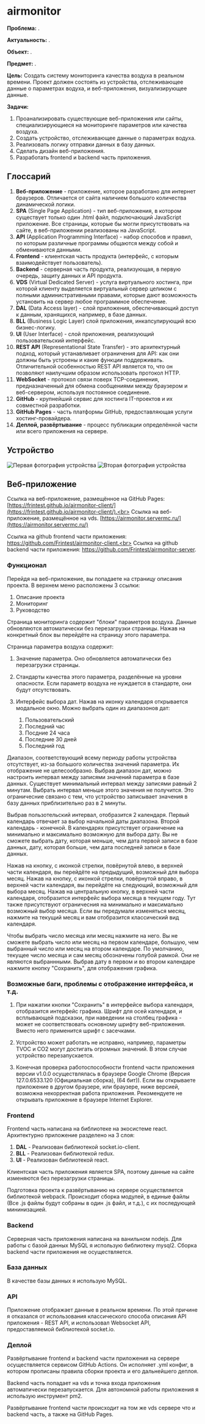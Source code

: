 # airmonitor

**Проблема:** .

**Актуальность:** .

**Объект:** .

**Предмет:** .

**Цель:** Создать систему мониторинга качества воздуха в реальном времени. Проект должен состоять из устройства, отслеживающее данные о параметрах водуха, и веб-приложения, визуализирующее данные.

**Задачи:**

1. Проанализировать существующие веб-приложения или сайты, специализирующиеся на мониторинге параметров или качества воздуха.
2. Создать устройство, отслеживающее данные о параметрах водуха.
3. Реализовать логику отправки данных в базу данных.
4. Сделать дизайн веб-приложения.
5. Разработать frontend и backend часть приложения.

## Глоссарий

1. **Веб-приложение** - приложение, которое разработано для интернет браузеров. Отличается от сайта наличием большого количества динамической логики.
2. **SPA** (Single Page Application) - тип веб-приложения, в котором существует только один .html файл, подключающий JavaScript приложение. Все страницы, которые бы могли присутствовать на сайте, в веб-приложении реализованы на JavaScript.
3. **API** (Application Programming Interface) - набор способов и правил, по которым различные программы общаются между собой и обмениваются данными.
4. **Frontend** - клиентская часть продукта (интерфейс, с которым взаимодействует пользователь).
5. **Backend** - серверная часть продукта, реализующая, в первую очередь, защиту данных и API продукта.
6. **VDS** (Virtual Dedicated Server) - услуга виртуального хостинга, при которой клиенту выделяется виртуальный сервер целиком с полными административными правами, которые дают возможность установить на сервер любое программное обеспечение.
7. **DAL** (Data Access layer) - слой приложения, обеспечивающий доступ к данным, хранящихся, например, в базе данных.
8. **BLL** (Business Logic Layer) слой приложения, инкапсулирующий всю бизнес-логику.
9. **UI** (User Interface) - слой приложения, реализующий пользовательский интерфейс.
10.   **REST API** (Representational State Transfer) - это архитектурный подход, который устанавливает ограничения для API: как они должны быть устроены и какие функции поддерживать. Отличительной особенностью REST API является то, что он позволяют наилучшим образом использовать протокол HTTP.
11.   **WebSocket** - протокол связи поверх TCP-соединения, предназначенный для обмена сообщениями между браузером и веб-сервером, используя постоянное соединение.
12.   **GitHub** - крупнейший сервис для хостинга IT-проектов и их совместной разработки.
13.   **GitHub Pages** - часть платформы GitHub, предоставляющая услуги хостинг-провайдера.
14.   **Деплой, развёртывание** - процесс публикации определённой части или всего приложения на сервере.

## Устройство

![Первая фотография устройства](./docs/readme/images/device-1.jpg)
![Вторая фотография устройства](./docs/readme/images/device-2.jpg)

## Веб-приложение

Ссылка на веб-приложение, размещённое на GitHub Pages: [https://frintest.github.io/airmonitor-client/](https://frintest.github.io/airmonitor-client/).<br>
Ссылка на веб-приложение, размещённое на vds. [https://airmonitor.servermc.ru/](https://airmonitor.servermc.ru/)

Ссылка на github frontend части приложения: https://github.com/Frintest/airmonitor-client.<br>
Ссылка на github backend части приложения: https://github.com/Frintest/airmonitor-server.

### Функционал

Перейдя на веб-приложение, вы попадаете на страницу описания проекта. В верхнем меню расположены 3 ссылки:

1. Описание проекта
2. Мониторинг
3. Руководство

Страница мониторинга содержит "блоки" параметров воздуха. Данные обновляются автоматически без перезагрузки страницы. Нажав на конкретный блок вы перейдёте на страницу этого параметра.

Страница параметра воздуха содержит:

1. Значение параметра. Оно обновляется автоматически без перезагрузки страницы.
2. Стандарты качества этого параметра, разделённые на уровни опасности. Если параметр воздуха не нуждается в стандарте, они будут отсутствовать.
3. Интерфейс выбора дат. Нажав на иконку календаря открывается модальное окно. Можно выбрать один из диапазонов дат:

   1. Пользовательский
   2. Последний час
   3. Посдние 24 часа
   4. Последние 30 дней
   5. Последний год

Диапазон, соответствующий всему периоду работы устройства отсутствует, из-за большого количества значений параметра. Их отображение не целесообразно.
Выбрав диапазон дат, можно настроить интервал между записями значений параметра в базе данных. Существует минимальный интервал между записями равный 2 минутам. Выбрать интервал меньше этого значения не получится. Это ограничесние связано с тем, что устройство записывает значения в базу данных приблизительно раз в 2 минуты.

Выбрав пользотельский интервал, отобразится 2 календаря. Первый календарь отвечает за выбор начальной даты диапазона. Второй календарь - конечной. В календарях присутствует ограничение на минимально и максимально возможную для выбора дату. Вы не сможете выбрать дату, которая меньше, чем дата первой записи в базе данных, дату, которая больше, чем дата последней записи в базе данных.

Нажав на кнопку, с иконкой стрелки, повёрнутой влево, в верхней части календаря, вы перейдёте на предыдущий, возможный для выбора месяц.
Нажав на кнопку, с иконкой стрелки, повёрнутой вправо, в верхней части календаря, вы перейдёте на следующий, возможный для выбора месяц.
Нажав на центральную кнопку, в верхней части календаря, отобразится интерфейс выбора месяца в текущем году. Тут также присутствуют ограничесния на минимально и максимально возможный выбор месяца. Если вы передумали изменяться месяц, нажмите на текущий месяц и вам отобразится классический вид календаря.

Чтобы выбрать число месяца или месяц нажмите на него. Вы не сможете выбрать число или месяц на первом календаре, большую, чем выбранный число или месяц на втором календаре. По умолчанию, текущее число месяца и сам месяц обозначены голубой рамкой. Они не являются выбраннными. Выбрав дату в первом и во втором календаре нажмите кнопку "Сохранить", для отображения графика.

### Возможные баги, проблемы с отображение интерфейса, и т.д.

1. При нажатии кнопки "Сохранить" в интерфейсе выбора календаря, отобразится интерфейс графика. Шрифт для осей календаря, и всплывающей подсказки, при наведении на столбец графика - может не соответствовать основному шрифту веб-приложения. Вместо него применится шрифт с засечками.

2. Устройство может работать не исправно, например, параметры TVOC и CO2 могут достигать огромных значений. В этом случае устройство перезапускается.

3. Конечная проверка работоспособности frontend части приложения версии v1.0.0 осуществлялась в браузере Google Chrome (Версия 127.0.6533.120 (Официальная сборка), (64 бит)). Если вы открываете приложение в другом браузере, или браузере, ниже версией, возможна некорректная работа приложения. Рекомендуете не открывать приложение в браузере Internet Explorer.

### Frontend

Frontend часть написана на библиотеке на экосистеме react. Архитектурно приложение разделено на 3 слоя:

1. **DAL** - Реализован библиотекой socket.io-client.
2. **BLL** - Реализован библиотекой redux.
3. **UI** - Реализован библиотекой react.

Клиентская часть приложения является SPA, поэтому данные на сайте изменяются без перезагрузки страницы.

Подготовка проекта к развёртыванию на сервере осуществляется библиотекой webpack. Происходит сборка модулей, в единые файлы (Все .js файлы будут собраны в один .js файл, и т.д.), с их последующей мининизацией.

### Backend

Серверная часть приложения написана на ванильном nodejs. Для работы с базой данных MySQL я использую библиотеку mysql2. Сборка backend части приложения не осуществляется.

### База данных

В качестве базы данных я использую MySQL.

### API

Приложение отображает данные в реальном времени. По этой причине я отказался от использования классического способа описания API приложения - REST API, и использовал Websocket API, предоставляемой библиотекой socket.io.

### Деплой

Развёртывание frontend и backend части приложения на сервере осуществляется сервисом GitHub Actions. Он исполняет .yml конфиг, в котором прописаны правила сборки проекта и его дальнейшего деплоя.

Backend часть попадает на vds и точка входа приложения автоматически перезапускается. Для автономной работы приложения я использую инструмент pm2.

Развёртывание frontend части происходит на том же vds сервере что и backend часть, а также на GitHub Pages.
